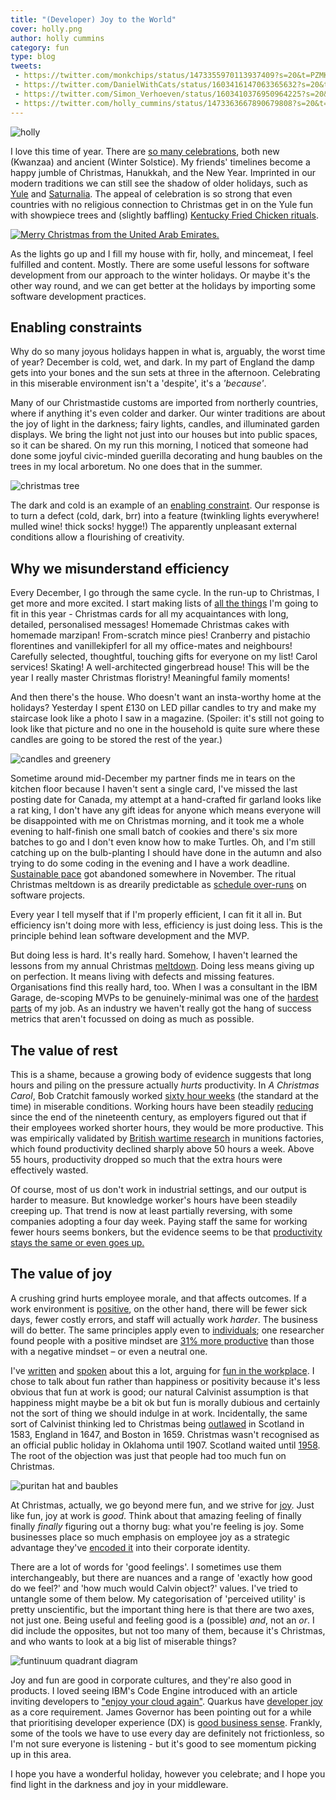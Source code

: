 ```yaml
---
title: "(Developer) Joy to the World"
cover: holly.png
author: holly cummins
category: fun
type: blog
tweets:
 - https://twitter.com/monkchips/status/1473355970113937409?s=20&t=PZMKo5BOiujf5wkFkQ1xsQ
 - https://twitter.com/DanielWithCats/status/1603416147063365632?s=20&t=PZMKo5BOiujf5wkFkQ1xsQ
 - https://twitter.com/Simon_Verhoeven/status/1603410376950964225?s=20&t=PZMKo5BOiujf5wkFkQ1xsQ
 - https://twitter.com/holly_cummins/status/1473363667890679808?s=20&t=PZMKo5BOiujf5wkFkQ1xsQ
---
```


![holly](holly.png)

I love this time of year. There are [so many celebrations](https://www.shondaland.com/live/family/a34874979/a-look-at-the-most-widely-celebrated-winter-holidays), both new (Kwanzaa) and ancient (Winter Solstice).
My friends' timelines become a happy jumble of Christmas, Hanukkah, and the New Year. Imprinted in our modern
traditions we can still see the shadow of older holidays, such as [Yule](https://theconversation.com/the-holly-and-the-ivy-how-pagan-practices-found-their-way-into-christmas-52343) and [Saturnalia](https://www.historytoday.com/archive/did-romans-invent-christmas). The appeal of celebration is so strong that even countries with no religious connection to Christmas get in on the Yule fun with showpiece trees and (slightly baffling) [Kentucky Fried Chicken rituals](https://www.bbc.com/worklife/article/20161216-why-japan-celebrates-christmas-with-kfc).

[![Merry Christmas from the United Arab Emirates.](christian-reilly-uae.png)](https://twitter.com/reillyusa/status/1469226043575881734?s=20)

As the lights go up and I fill my house with fir, holly, and mincemeat, I feel fulfilled and content. Mostly. There are some useful lessons for software development from our approach to the winter holidays.
Or maybe it's the other way round, and we can get better at the holidays by importing some software development practices.

## Enabling constraints

Why do so many joyous holidays happen in what is, arguably, the worst time of year? December is cold, wet, and dark.
In my part of England the damp gets into your bones and the sun sets at three in the afternoon. Celebrating in this miserable environment isn't a 'despite', it's a _'because'_.

Many of our Christmastide customs are imported from northerly countries, where if anything it's even colder and darker.
Our winter traditions are about the joy of light in the darkness; fairy lights, candles, and illuminated garden displays.
We bring the light not just into our houses but into public spaces, so it can be shared. On my run this morning, I noticed that someone had done some joyful civic-minded guerilla decorating and hung baubles on the trees in my local arboretum. No one does that in the summer.

![christmas tree](tree.png)

The dark and cold is an example of an [enabling constraint](https://hbr.org/2019/11/why-constraints-are-good-for-innovation).
Our response is to turn a defect (cold, dark, brr) into a feature (twinkling lights everywhere! mulled wine! thick socks! hygge!)
The apparently unpleasant external conditions allow a
flourishing of creativity.

## Why we misunderstand efficiency

Every December, I go through the same cycle. In the run-up to Christmas, I get more and more excited.
I start making lists of [all the things](https://daily.jstor.org/the-gendering-of-holiday-labor/) I'm going to fit in this year - Christmas cards for all my acquaintances with long, detailed, personalised messages!
Homemade Christmas cakes with homemade marzipan! From-scratch mince pies! Cranberry and pistachio florentines and vanillekipferl for all my office-mates and neighbours! Carefully selected, thoughtful, touching gifts for everyone on my list! Carol services! Skating! A well-architected gingerbread house! This will be the year I really master Christmas floristry! Meaningful family moments!

And then there's the house. Who doesn't want an insta-worthy home at the holidays? Yesterday I spent £130 on LED pillar candles to try and
make my staircase look like a photo I saw in a magazine. (Spoiler: it's still not going to look
like that picture and no one in the household is quite sure where these candles are going to be stored the rest of the year.)

![candles and greenery](candles.png)

Sometime around mid-December my partner finds me in tears on the kitchen floor because I haven't sent a single card, I've missed the last posting date for Canada, my attempt at a hand-crafted fir garland looks like a rat king, I don't have any gift ideas for anyone which means everyone will be disappointed with me on Christmas morning, and it took me a whole evening to half-finish one small batch of cookies and there's six more batches to go and I don't even know how to make Turtles.
Oh, and I'm still catching up on the bulb-planting I should have done in the autumn and also trying to do some coding in the evening and I have a work deadline. [Sustainable pace](https://www.agilealliance.org/glossary/sustainable/) got abandoned somewhere in November. The ritual Christmas meltdown is as drearily predictable as [schedule over-runs](https://erikbern.com/2019/04/15/why-software-projects-take-longer-than-you-think-a-statistical-model.html) on software projects.

Every year I tell myself that if I'm properly efficient, I can fit it all in. But efficiency isn't doing more with less,
efficiency is just doing less. This is the principle behind lean software development and the MVP.

But doing less is hard. It's really hard. Somehow, I haven't learned the lessons from my annual Christmas [meltdown](https://www.irishtimes.com/life-and-style/health-family/parenting/why-do-some-women-feel-a-murderous-rage-at-christmas-1.3322999). Doing less means giving up on perfection. It means living with defects and missing features. Organisations find this really hard, too. When I was a consultant in the IBM Garage, de-scoping MVPs to be genuinely-minimal was one of the [hardest parts](https://www.digit.fyi/comment-why-i-never-want-to-build-another-mvp/) of my job. As an industry we haven't really
got the hang of success metrics that aren't focussed on doing as much as possible.

## The value of rest

This is a shame, because a growing body of evidence suggests that long hours and piling on the pressure
actually _hurts_ productivity. In _A Christmas Carol_, Bob Cratchit famously worked [sixty hour weeks](https://warnerbros.fandom.com/wiki/Bob_Cratchit) (the standard at the time) in miserable conditions. Working hours have been steadily [reducing](https://ourworldindata.org/working-hours) since the end of the nineteenth century, as employers figured out that if their employees worked shorter hours, they would be more productive. This was empirically validated by [British wartime research](https://ftp.iza.org/dp8129.pdf) in munitions factories, which found productivity declined sharply above 50 hours a week. Above 55 hours, productivity dropped so much that the extra hours were effectively wasted.

Of course, most of us don't work in industrial settings, and our output is harder to measure. But knowledge worker's hours have been steadily
creeping up. That trend is now at least partially reversing, with some companies adopting a four day week. Paying staff the same for
working fewer hours seems bonkers, but the evidence seems to be that [productivity stays the same or even goes up.](https://www.bbc.co.uk/news/business-57724779)

## The value of joy

A crushing grind hurts employee morale, and that affects outcomes. If a work environment is [positive](https://hbr.org/2015/12/proof-that-positive-work-cultures-are-more-productive), on the other hand, there will be fewer sick days, fewer costly errors, and staff will actually work _harder_. The business will do better. The same principles apply even to [individuals](https://hbr.org/2012/01/positive-intelligence); one researcher found people with a positive mindset are [31% more productive](https://www.ted.com/talks/shawn_achor_the_happy_secret_to_better_work/transcript) than those with a negative mindset – or even a neutral one.

I've [written](https://www.ibm.com/cloud/blog/importance-fun-workplace) and [spoken](https://www.youtube.com/watch?v=Ob7PxkPCY8s) about this a lot, arguing for [fun in the workplace](https://www.onrec.com/news/statistics-and-trends/new-study-reveals-fun-at-work-can-boost-productivity-and-reduce-sick-days). I chose to talk about fun rather than happiness or positivity because it's less obvious
that fun at work is good; our natural Calvinist assumption is that happiness might maybe be a bit ok but fun is morally dubious and certainly not the sort of thing we should indulge in at work. Incidentally, the same sort of Calvinist thinking led to Christmas being [outlawed](https://web.archive.org/web/20230318041714/http://www.uwyo.edu/uw/news/2015/12/uw-religion-today-who-was-against-christmas.html) in Scotland in 1583, England in 1647, and Boston in 1659. Christmas wasn't recognised as an official public holiday in Oklahoma until 1907. Scotland waited until [1958](https://www.christiantoday.com/article/a-merry-calvinist-christmas-to-one-and-all/122087.htm). The root of the objection was just that people had too much fun on Christmas.

![puritan hat and baubles](puritan.png)

At Christmas, actually, we go beyond mere fun, and we strive for [joy](https://www.ted.com/talks/ingrid_fetell_lee_where_joy_hides_and_how_to_find_it). Just like fun, joy at work is _good_. Think about that amazing feeling of
finally finally _finally_ figuring out a thorny bug: what you're feeling is joy. Some businesses place so much emphasis on employee
joy as a strategic advantage they've [encoded it](https://www.forbes.com/sites/kevinkruse/2015/02/05/richard-sheridan-menlo-innovations/?sh=3611b5195144) into their corporate identity.

There are a lot of words for 'good feelings'. I sometimes use them interchangeably, but there are nuances and a range of 'exactly how good do we feel?' and 'how much would Calvin object?' values. I've tried to untangle some of them below. My categorisation of 'perceived utility'
is pretty unscientific, but the important thing here is that there are two axes, not just one. Being useful and feeling good is a (possible)
_and_, not an _or_. I did include the opposites, but not too many of them, because it's Christmas, and who wants to look at a big list of miserable things?

![funtinuum quadrant diagram](funtinuum.png)

Joy and fun are good in corporate cultures, and they're also good in products. I loved seeing IBM's Code Engine introduced with
an article inviting developers to ["enjoy your cloud again"](https://www.ibm.com/cloud/blog/ibm-cloud-code-engine-enjoy-your-cloud-again).
Quarkus have [developer joy](https://quarkus.io/developer-joy/) as a core requirement. James Governor has been pointing out for a while that prioritising developer experience (DX) is [good business sense](https://redmonk.com/jgovernor/2021/03/18/the-developer-experience-multiple/). Frankly, some of the tools we have to use every day are definitely not
frictionless, so I'm not sure everyone is listening - but it's good to see momentum picking up in this area.

I hope you have a wonderful holiday, however you celebrate; and I hope you find light in
the darkness and joy in your middleware.
